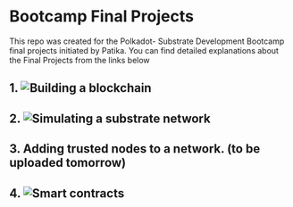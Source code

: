 # Bootcamp Final Projects

This repo was created for the Polkadot- Substrate Development Bootcamp final projects initiated by Patika. You can find detailed explanations about the Final Projects from the links below

## 1. ![Building a blockchain](https://github.com/abdullahozkoc/patika_bootcamp_polkadot_final_project/tree/main/BuildingBlockchain)

## 2. ![Simulating a substrate network](https://github.com/abdullahozkoc/patika_bootcamp_polkadot_final_project/tree/main/SimulateNetwork)

## 3. Adding trusted nodes to a network.  (to be uploaded tomorrow)

## 4. ![Smart contracts](https://github.com/abdullahozkoc/patika_bootcamp_polkadot_final_project/tree/main/flipper) 
  
